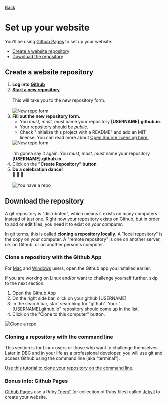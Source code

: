 [Back](README.md)

# Set up your website

You'll be using [Github Pages](http://pages.github.com/) to set up your website.

* [Create a website repository](#create-a-website-repository)
* [Download the repository](#download-the-repository)


## Create a website repository


1. **Log into [Github](http://www.github.com)**
2. **[Start a new repository](https://github.com/new)**<br /><br />This will take you to the new repository form.<br /><br />![New repo form](https://raw.github.com/Devbootcamp/phase_0_unit_1/master/week_1/get_started/imgs/github-repo-1.jpg)
3. **Fill out the new repository form.** <ul><li>You *must, must, must* name your repository **[USERNAME].github.io**.</li><li>Your repository should be *public*.  </li><li>Check "Initialize this project with a README" and add an MIT license. You can read more about [Open Source licensing here.](http://www.slideshare.net/CodeMontage/writespeakcode-open-source-licenses)</li></ul>![New repo form](https://raw.github.com/Devbootcamp/phase_0_unit_1/master/week_1/get_started/imgs/github-repo-2.jpg)<br /><br />I'm gonna say it again: You *must, must, must* name your repository **[USERNAME].github.io**.
4. Click on the **"Create Repository" button**
4. **Do a celebration dance!** <br />:dancers: :tada: :dancer: <br /><br />![You have a repo](https://raw.github.com/Devbootcamp/phase_0_unit_1/master/week_1/get_started/imgs/github-repo3.jpg)




## Download the repository

A git repository is "distributed", which means it exists on many computers instead of just one.  Right now your repository exists on Github, but in order to add or edit files, you need it to exist on *your computer*.

In git terms, this is called **cloning a repository locally**. A "local repository" is the copy on your computer. A "remote repository" is one on another server, i.e. on Github, or on another person's computer.  

### Clone a repository with the Github App

For [Mac](http://mac.github.com/) and [Windows](http://windows.github.com/) users, open the Github app you installed earlier.

If you are working on Linux and/or want to challenge yourself further, skip to the next section.

1. Open the Github App
2. On the right side bar, click on your github [USERNAME]
3. In the search bar, start searching for "github".  Your "[USERNAME].github.io" repository should come up in the list.
4. Click on the "Clone to this computer" button.

![Clone a repo](https://raw.github.com/Devbootcamp/phase_0_unit_1/master/week_1/get_started/imgs/github-app-1_clone.jpg)


### Cloning a repository with the command line

This section is for Linux users or those who want to challenge themselves.  Later in DBC and in your life as a professional developer, you will use git and access Github using the command line (aka "terminal").

[Use this tutorial to clone your repository on the command line](git_clone.md).


### Bonus info: Github Pages

[Github Pages](http://pages.github.com/) use a Ruby ["gem"](http://guides.rubygems.org/what-is-a-gem/) (or collection of Ruby files) called [Jekyll](http://jekyllrb.com/docs/quickstart/) to create your website.

